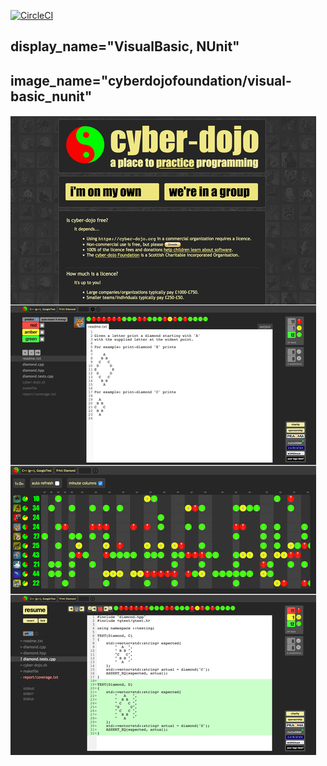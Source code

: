 [![CircleCI](https://circleci.com/gh/cyber-dojo-languages/visual-basic-nunit.svg?style=svg)](https://circleci.com/gh/cyber-dojo-languages/visual-basic-nunit)

## display_name="VisualBasic, NUnit"
## image_name="cyberdojofoundation/visual-basic_nunit"

![cyber-dojo.org home page](https://github.com/cyber-dojo/cyber-dojo/blob/master/shared/home_page_snapshot.png)
